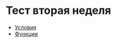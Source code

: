 # Тест вторая неделя

* [Условия](https://forms.office.com/Pages/ResponsePage.aspx?id=HqQqHJJbBkmCfgwQ-dc4WRevbNftn25KtbmWZWQZALNUN1BEMjdWOE45V0dCSTIyQ1VBTVRFTTE2Uy4u)
* [Функции]()

